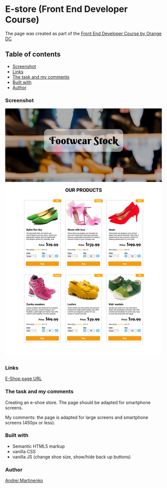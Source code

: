 # E-store (Front End Developer Course)

The page was created as part of the [Front End Developer Course by Orange DC](https://digitalcenter.orange.md/).

## Table of contents
- [Screenshot](#screenshot)
- [Links](#links)
- [The task and my comments](#the-task-and-my-comments)
- [Built with](#built-with)
- [Author](#author)

### Screenshot

![](./images/screenshot.png)

### Links

[E-Shop page URL](https://axinitm.github.io/ODC-E-shop/)

### The task and my comments

Creating an e-shoe store. The page should be adapted for smartphone screens. 

My comments: the page is adapted for large screens and smartphone screens (450px or less). 


### Built with

- Semantic HTML5 markup
- vanilla CSS
- vanilla JS (change shoe size, show/hide back up buttons)

### Author

[Andrei Martinenko](https://github.com/AxinitM)
